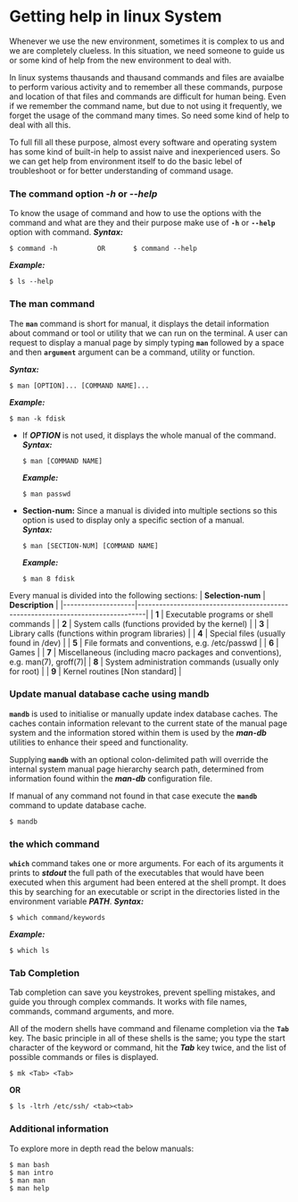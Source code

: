 # Getting help in linux System

Whenever we use the new environment, sometimes it is complex to us and we are completely clueless. In this situation, we need someone to guide us or some kind of help from the new environment to deal with. 

In linux systems thausands and thausand commands and files are avaialbe to perform various activity and to remember all these commands, purpose and location of that files and commands are difficult for human being. Even if we remember the command name, but due to not using it frequently, we forget the usage of the command many times. So need some kind of help to deal with all this.


To full fill all these purpose, almost every software and operating system has some kind of built-in help to assist naive and inexperienced users. So we can get help from environment itself to do the basic lebel of troubleshoot or for better understanding of command usage.


### The command option **_-h_** or **_--help_**
To know the usage of command and how to use the options with the command and what are they and their purpose make use of **` -h `** or **` --help `** option with command.
**_Syntax:_** <br>
```
$ command -h          OR       $ command --help
```
**_Example:_** <br>
```
$ ls --help
```


### The man command
The **` man `** command is short for manual, it displays the detail information about command or tool or utility that we can run on
the terminal. A user can request to display a manual page by simply typing **` man `** followed by a space and then **` argument `** argument can be a command, utility or function. <br>

**_Syntax:_** <br>
```
$ man [OPTION]... [COMMAND NAME]...
```
**_Example:_** <br>
```
$ man -k fdisk
```
  - If **_OPTION_** is not used, it displays the whole manual of the command. <br>
    **_Syntax:_** <br>
    ```
    $ man [COMMAND NAME]
    ```
    **_Example:_** <br>
    ```
    $ man passwd
    ```
  - **Section-num:** Since a manual is divided into multiple sections so this option is used to display
only a specific section of a manual. <br>
    **_Syntax:_** <br>
    ```
    $ man [SECTION-NUM] [COMMAND NAME]
    ```
    **_Example:_** <br>
    ```
    $ man 8 fdisk
    ```

Every manual is divided into the following sections:
| **Selection-num** | **Description**                                                                |
|--------------------|--------------------------------------------------------------------------------|
| **1**              | Executable programs or shell commands                                          |
| **2**              | System calls (functions provided by the kernel)                                |
| **3**              | Library calls (functions within program libraries)                             |
| **4**              | Special files (usually found in /dev)                                          |
| **5**              | File formats and conventions, e.g. /etc/passwd                                 |
| **6**              | Games                                                                          |
| **7**              | Miscellaneous (including macro packages and conventions), e.g. man(7), groff(7)|
| **8**              | System administration commands (usually only for root)                         |
| **9**              | Kernel routines [Non standard]                                                 |

### Update manual database cache using mandb
**` mandb `**  is  used to initialise or manually update index database caches.  The caches contain information relevant to the current state of the manual page system and the information stored within them is used by the **_man-db_** utilities to enhance their speed and functionality.

Supplying **` mandb `** with an optional colon-delimited path will override the internal system manual page hierarchy search path, determined from information found within the **_man-db_** configuration file.

If manual of any command not found in that case execute the **` mandb `** command to update database cache.
```
$ mandb
```
### the which command
**` which `** command takes one or more arguments. For each of its arguments it prints to **_stdout_** the full path of the executables that would have been executed when this argument had been entered at the shell prompt. It does this by searching for an executable or script in the directories listed in the environment variable **_PATH_**.
**_Syntax:_** <br>
```
$ which command/keywords
```
**_Example:_**
```
$ which ls
```

### Tab Completion
Tab completion can save you keystrokes, prevent spelling mistakes, and guide you through complex commands. It works with file names, commands, command arguments, and more.

All of the modern shells have command and filename completion via the **` Tab `** key. The basic principle in all of these shells is the same; you type the start character of the keyword or command, hit the **_Tab_** key twice, and the list of possible commands or files is displayed. 
```
$ mk <Tab> <Tab>
```
**OR**
```
$ ls -ltrh /etc/ssh/ <tab><tab>
```

### Additional information
To explore more in depth read the below manuals:
```
$ man bash
$ man intro
$ man man
$ man help
```




